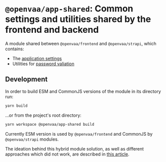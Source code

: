 # `@openvaa/app-shared`: Common settings and utilities shared by the frontend and backend

A module shared between `@openvaa/frontend` and `@openvaa/strapi`, which contains:

- The [application settings](./src/settings/)
- Utilities for [password valiation](./src/utils/passwordValidation.ts)

## Development

In order to build ESM and CommonJS versions of the module in its directory run:

```bash
yarn build
```

...or from the project's root directory:

```bash
yarn workspace @openvaa/app-shared build
```

Currently ESM version is used by `@openvaa/frontend` and CommonJS by `@openvaa/strapi` modules.

The ideation behind this hybrid module solution, as well as different approaches which did not work, are described in [this article](https://www.sensedeep.com/blog/posts/2021/how-to-create-single-source-npm-module.html).

